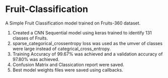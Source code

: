 # Fruit-Classification
A Simple Fruit Classification model trained on Fruits-360  dataset.
  1) Created a CNN Sequential model using keras trained to identify 131 classes of Fruits.
  2) sparse_categorical_crossentropy loss was used as the umver of classes were large instead of categrical_cross_entropy.
  3) Training Accuracy of 99.67% was achieved and a validation accuracy of 97.80% was achieved.
  4) Confusion Matrix and Classication report were saved.
  5) Best model weights files were saved using callbacks.
